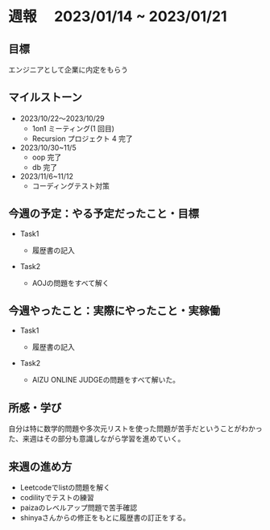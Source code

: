 # 週報　 2023/01/14 ~ 2023/01/21

## 目標

エンジニアとして企業に内定をもらう

## マイルストーン

- 2023/10/22〜2023/10/29
  - 1on1 ミーティング(1 回目)
  - Recursion プロジェクト 4 完了
- 2023/10/30~11/5
  - oop 完了
  - db 完了
- 2023/11/6~11/12
  - コーディングテスト対策

## 今週の予定：やる予定だったこと・目標

- Task1

  - 履歴書の記入
- Task2
  - AOJの問題をすべて解く

## 今週やったこと：実際にやったこと・実稼働

- Task1

  - 履歴書の記入

- Task2
  - AIZU ONLINE JUDGEの問題をすべて解いた。

## 所感・学び
自分は特に数学的問題や多次元リストを使った問題が苦手だということがわかった、来週はその部分も意識しながら学習を進めていく。
## 来週の進め方
- Leetcodeでlistの問題を解く
- codilityでテストの練習
- paizaのレベルアップ問題で苦手確認
- shinyaさんからの修正をもとに履歴書の訂正をする。